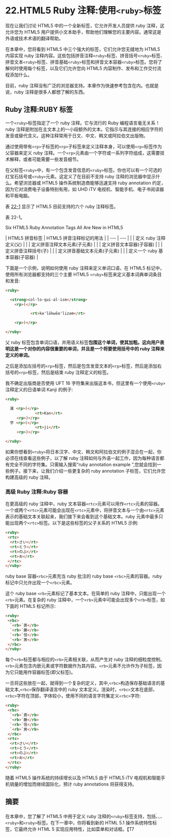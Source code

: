 # 22.HTML5 Ruby 注释:使用`<ruby>`标签</ruby>

现在让我们讨论 HTML5 中的一个全新标签，它允许开发人员提供 ruby 注释，这允许您为 HTML5 用户提供小文本助手，帮助他们理解您的主要内容。通常这是外语或技术术语的翻译帮助。

在本章中，您将看到 HTML5 中三个强大的标签，它们允许您无缝地为 HTML5 内容实现 ruby 注释内容。这些包括拼音注释`<ruby>`标签、拼音括号`<ruby>`标签、拼音文本</rp>`<ruby>`标签、拼音基础`<ruby>`标签和拼音文本容器`<ruby>`标签。您将了解何时使用每个标签，以及它们允许您向 HTML5 内容制作、发布和工作交付流程添加什么。</rtc></rb></rt></ruby>

目前，ruby 注释没有广泛的浏览器支持。本章作为快速参考包含在内。也就是说，ruby 注释是很多人都想了解的东西。

## Ruby 注释:RUBY 标签

一个`<ruby>`标签指定了一个 ruby 注释。它与流行的 Ruby 编程语言毫无关系！ruby 注释是附加在主文本上的一小段额外的文本。它指示与其连接的相应字符的发音或替代含义。这种注释常用于日文、中文、韩文或阿拉伯文出版物。</ruby>

通过使用带有`<rp>`子标签的`<rp>`子标签来定义注释本身，可以使用`<rp>`标签作为父容器来定义 ruby 注释。一个`<rp>`元素由一个字符或一系列字符组成，这需要技术解释，或者可能需要一些发音细节。</ruby></ruby></rt></rp>

在父标签`<ruby>`中，有一个包含发音信息的`<ruby>`标签。你也可以有一个可选的红宝石括号或</rt>`<ruby>`元素。这定义了在目前不支持 ruby 注释的浏览器中显示什么。希望浏览器或 HTML5 操作系统制造商能够迅速支持 ruby annotation 约定，因为它对消费电子设备特别有用，如 UHD iTV 电视机、智能手机、电子书阅读器和平板电脑。</rp></ruby>

表 [22-1](#Tab1) 显示了 HTML5 目前支持的六个 ruby 注释标签。

表 22-1。

Six HTML5 Ruby Annotation Tags All Are New in HTML5

<colgroup><col> <col></colgroup> 
| HTML5 拼音标签 | HTML5 拼音注释标记的用法 |
| --- | --- |
|  | 定义 ruby 注释定义(父) |
|  | 定义拼音注释文本元素(子元素) |
|  | 定义拼音文本容器(子容器) |
|  | 定义拼音注释括号(子) |
|  | 定义拼音基础文本元素(子元素) |
|  | 定义一个 ruby 基本容器(子容器) |

下面是一个示例，说明如何使用 ruby 注释来定义单词口语，在 HTML5 标记中，使用所有浏览器都支持的三个主要 HTML5 `<ruby>`标签来定义基本词典单词条目和发音:</ruby>

```html
<ruby>

  <strong>col·lo·qui·al·ism</strong>
    <rp>(</rp>

           <rt>kə'lōkwēə'lizəm</rt>

    <rp>)</rp>

</ruby>

```

父 ruby 标签包含单词口语，并用语义标签**包围这个单词，使其加粗。这向用户表明这是一个对你的内容很重要的单词，并且是一个将要使用括号中的 ruby 注释来定义的单词。**

之后是添加左括号的`<rp>`标签，然后是包含发音文本的`<rp>`标签，然后是添加右括号的`<rp>`标签，然后是结束 ruby 注释定义的标签。</rp></rt></rp>

我不确定出版商是否使用 UFT 16 字符集来出版这本书，但这里有一个使用`<ruby>`注释定义的日语单词 Kanji 的例子:</ruby>

```html
<ruby>

  漢 <rp>(</rp>
             <rt>Kan</rt>
     <rp>)</rp>
  字 <rp>(</rp>
             <rt>ji</rt>
     <rp>)</rp>

</ruby>

```

如果你想看到`<ruby>`将日本汉字、中文、韩文和阿拉伯文的例子混合在一起，你必须在线查看这些例子，以了解 ruby 注释如何与外语一起工作，因为每种语言都有完全不同的字符集。只需输入搜索“ruby annotation example ”,您就会找到一些例子。接下来，让我们介绍一些更复杂的 ruby annotation 子标签，它们允许您构建高级的 ruby 注释。</ruby>

### 高级 Ruby 注释:Ruby 容器

在更高级的 ruby 注释中，ruby 文本容器`<rtc>`元素可以用作`<rtc>`元素的容器。一个或两个`<rtc>`元素可能会出现在`<rtc>`元素中，将拼音文本与一个由`<rtc>`元素表示的基础文本关联起来，我们接下来会看到这个基础文本。ruby 元素中最多只能出现两个`<rtc>`标签。以下是这些标签的父子关系的 HTML5 示例:</rtc></rbc></ruby></rtc></rt></rtc>

```html
<ruby>
 <rtc>
  <rt>さい</rt>
  <rt>とう</rt>
  <rt>のぶ</rt>
  <rt>お</rt>
 </rtc>
</ruby>

```

ruby base 容器`<rbc>`元素充当 ruby 批注的 ruby base `<rbc>`元素的容器。ruby 标记中只允许出现一个`<rbc>`元素。</rbc></rb></rbc>

这个 ruby base `<rb>`元素标记了基本文本。在简单的 ruby 注释中，只能出现一个`<rb>`元素。在复杂的 ruby 注释中，一个`<rb>`元素中可能会出现多个`<rb>`标签，如下面的 HTML5 标记所示:</rb></rbc></rb></rb>

```html
<ruby>
 <rbc>
  `<rb>`斎</rb>
  `<rb>`藤</rb>
  `<rb>`信</rb>
  `<rb>`男</rb>
 </rbc>
</ruby>

```

每个`<rb>`标签都与相应的`<rb>`元素相关联，从而产生对 ruby 注释的细粒度控制。`<rb>`元素包含内嵌元素或字符数据作为其内容。`<rb>`元素不允许作为子标签，因为它只能用作容器标签(即父标签)。</ruby></rb></rt></rb>

一旦将这些放在一起，就得到一个复杂的定义，其中,`<rbc>`构造保存基础语言的基础文本,`<rbc>`保存翻译语言中的 ruby 文本定义。渲染时，`<rbc>`文本在底部，`<rbc>`字符在顶部，字体较小，使用不同的语言字符集定义`<rbc>`字符:</rb></rt></rb></rtc></rbc>

```html
<ruby>
 <rbc>
  `<rb>`斎</rb>
  `<rb>`藤</rb>
  `<rb>`信</rb>
  `<rb>`男</rb>
 </rbc>
 <rtc>
  <rt>さい</rt>
  <rt>とう</rt>
  <rt>のぶ</rt>
  <rt>お</rt>
 </rtc>
</ruby>

```

随着 HTML5 操作系统的持续增长以及 HTML5 由于 HTML5 iTV 电视机和智能手机销量的增加而继续国际化，预计 ruby annotations 将获得支持。

## 摘要

在本章中，您了解了 HTML5 中用于定义 ruby 注释的`<ruby>`标签支持，包括<ruby>、<rt>、<rtc>、<rb>、`<ruby>`和`<ruby>`标签。在下一章中，你将看到新的 HTML 5.1 操作系统特性标签，它最终允许 HTML 5 实现应用特性，比如菜单和对话框。【T7</rp></rbc></rb></rtc></rt></ruby></ruby>